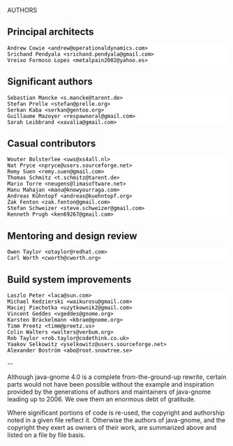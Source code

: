 AUTHORS

Principal architects
--------------------

	Andrew Cowie <andrew@operationaldynamics.com>
	Srichand Pendyala <srichand.pendyala@gmail.com>
	Vreixo Formoso Lopes <metalpain2002@yahoo.es>

Significant authors
-------------------

	Sebastian Mancke <s.mancke@tarent.de>
	Stefan Prelle <stefan@prelle.org>
	Serkan Kaba <serkan@gentoo.org>
	Guillaume Mazoyer <respawneral@gmail.com>
	Sarah Leibbrand <xavalia@gmail.com>

Casual contributors
-------------------

	Wouter Bolsterlee <uws@xs4all.nl>
	Nat Pryce <npryce@users.sourceforge.net>
	Remy Suen <remy.suen@gmail.com>
	Thomas Schmitz <t.schmitz@tarent.de>
	Mario Torre <neugens@limasoftware.net>
	Manu Mahajan <manu@knowyourraga.com>
	Andreas Kühntopf <andreas@kuehntopf.org>
	Zak Fenton <zak.fenton@gmail.com>
	Stefan Schweizer <steve.schweizer@gmail.com>
	Kenneth Prugh <ken69267@gmail.com>

Mentoring and design review
---------------------------

	Owen Taylor <otaylor@redhat.com>
	Carl Worth <cworth@cworth.org>

Build system improvements
-------------------------

	Laszlo Peter <laca@sun.com>
	Michael Kedzierski <waikurosu@gmail.com>
	Maciej Piechotka <uzytkownik2@gmail.com>
	Vincent Geddes <vgeddes@gnome.org>
	Karsten Bräckelmann <kbrae@gnome.org>
	Timm Preetz <timm@preetz.us>
	Colin Walters <walters@verbum.org>
	Rob Taylor <rob.taylor@codethink.co.uk>
	Yaakov Selkowitz <yselkowitz@users.sourceforge.net>
	Alexander Boström <abo@root.snowtree.se>

--

Although java-gnome 4.0 is a complete from-the-ground-up rewrite, certain
parts would not have been possible without the example and inspiration
provided by the generations of authors and maintainers of java-gnome leading
up to 2006. We owe them an enormous debt of gratitude.

Where significant portions of code is re-used, the copyright and authorship
noted in a given file reflect it. Otherwise the authors of java-gnome, and the
copyright they exert as owners of their work, are summarized above and listed
on a file by file basis.

<style>
<!--
pre {
	color: black;
	background: white;
}
-->
</style>
